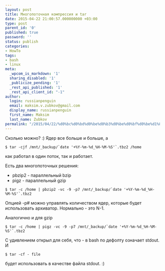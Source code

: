 ```yaml
---
layout: post
title: Многопоточная компрессия и tar
date: 2015-04-22 21:00:57.000000000 +03:00
type: post
parent_id: '0'
published: true
password: ''
status: publish
categories:
- HowTo
tags:
- bash
- linux
meta:
  _wpcom_is_markdown: '1'
  sharing_disabled: '1'
  _publicize_pending: '1'
  _rest_api_published: '1'
  _rest_api_client_id: "-1"
author:
  login: russianpenguin
  email: maksim.v.zubkov@gmail.com
  display_name: russianpenguin
  first_name: Maksim
  last_name: Zubkov
permalink: "/2015/04/22/%d0%bc%d0%bd%d0%be%d0%b3%d0%be%d0%bf%d0%be%d1%82%d0%be%d1%87%d0%bd%d0%b0%d1%8f-%d0%ba%d0%be%d0%bc%d0%bf%d1%80%d0%b5%d1%81%d1%81%d0%b8%d1%8f-%d0%b8-tar/"
---
```

Сколько можно? :) Ядер все больше и больше, а

```shell
$ tar -cjf /mnt/_backup/`date '+%Y-%m-%d_%H-%M-%S'`.tbz2 /home
```

как работал в один поток, так и работает.

Есть два многопоточных решения:

- pbzip2 - параллельный bzip
- pigz - параллельный gzip

```shell
$ tar -c /home | pbzip2 -vc -9 -p7 /mnt/_backup/`date '+%Y-%m-%d_%H-%M-%S'`.tbz2
```

Опцией -p# можно управлять количеством ядер, которые будет использовать архиватор. Нормально - это N-1.

Аналогично и для gzip

```shell
$ tar -c /home | pigz -vc -9 -p7 /mnt/_backup/`date '+%Y-%m-%d_%H-%M-%S'`.tbz2
```

С удивлением открыл для себя, что - в bash по дефолту означает stdout. И

```shell
$ tar -cf - file
```

будет использовать в качестве файла stdout. :)

